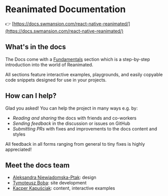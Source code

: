 # Reanimated Documentation

👉 [https://docs.swmansion.com/react-native-reanimated/](https://docs.swmansion.com/react-native-reanimated/)

## What's in the docs

The Docs come with a [Fundamentals](https://reanimated-beta-docs.swmansion.com/docs/fundamentals/getting-started) section which is a step-by-step introduction into the world of Reanimated.

All sections feature interactive examples, playgrounds, and easily copyable code snippets designed for use in your projects.

## How can I help?

Glad you asked! You can help the project in many ways e.g. by:

- _Reading and sharing_ the docs with friends and co-workers
- _Sending feedback_ in the discussion or issues on GitHub
- _Submitting PRs_ with fixes and improvements to the docs content and styles

All feedback in all forms ranging from general to tiny fixes is highly appreciated!

## Meet the docs team

- [Aleksandra Niewiadomska-Ptak](https://dribbble.com/aleksandranie): design
- [Tymoteusz Boba](https://twitter.com/IceMeltt): site development
- [Kacper Kapuściak](https://twitter.com/kacperkapusciak): content, interactive examples
